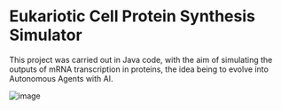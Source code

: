 # Eukariotic Cell Protein Synthesis Simulator


This project was carried out in Java code, with the aim of simulating the outputs of mRNA transcription in proteins, the idea being to evolve into Autonomous Agents with AI.


![image](https://github.com/user-attachments/assets/10acc549-a355-473f-99d4-241aff95c071)


